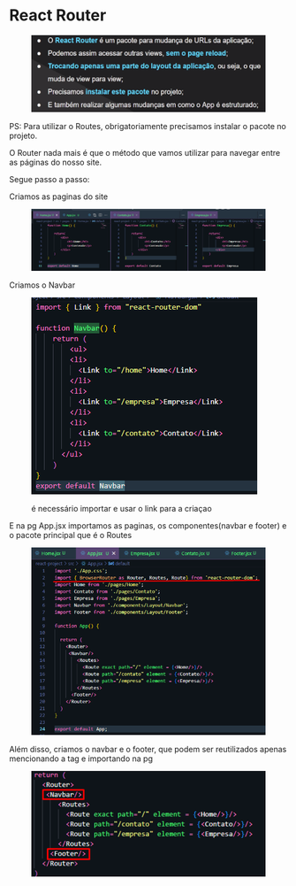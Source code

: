 # React Router

<figure><img src=".gitbook/assets/image (1) (1).png" alt=""><figcaption></figcaption></figure>

PS: Para utilizar o Routes, obrigatoriamente precisamos instalar o pacote no projeto.&#x20;



O Router nada mais é que o método que vamos utilizar para navegar entre as páginas do nosso site.&#x20;

Segue passo a passo:

Criamos as paginas do site

<figure><img src=".gitbook/assets/image (2) (1).png" alt=""><figcaption></figcaption></figure>

Criamos o Navbar

<div align="left">

<figure><img src=".gitbook/assets/image (3) (1).png" alt=""><figcaption><p>é necessário importar e usar o link para a criaçao</p></figcaption></figure>

</div>

E na pg App.jsx importamos as paginas, os componentes(navbar e footer) e o pacote principal que é o Routes

<div align="left">

<figure><img src=".gitbook/assets/image (4) (1).png" alt=""><figcaption></figcaption></figure>

</div>

Além disso, criamos o navbar e o footer, que podem ser reutilizados apenas mencionando a tag e importando na pg

<div align="left">

<figure><img src=".gitbook/assets/image (47).png" alt=""><figcaption></figcaption></figure>

</div>
